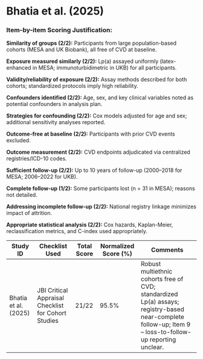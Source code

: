 # Bhatia et al. (2025)

### Item-by-item Scoring Justification:

**Similarity of groups (2/2):** Participants from large population-based cohorts (MESA and UK Biobank), all free of CVD at baseline.

**Exposure measured similarly (2/2):** Lp(a) assayed uniformly (latex-enhanced in MESA; immunoturbidimetric in UKB) for all participants.

**Validity/reliability of exposure (2/2):** Assay methods described for both cohorts; standardized protocols imply high reliability.

**Confounders identified (2/2):** Age, sex, and key clinical variables noted as potential confounders in analysis plan.

**Strategies for confounding (2/2):** Cox models adjusted for age and sex; additional sensitivity analyses reported.

**Outcome-free at baseline (2/2):** Participants with prior CVD events excluded.

**Outcome measurement (2/2):** CVD endpoints adjudicated via centralized registries/ICD-10 codes.

**Sufficient follow-up (2/2):** Up to 10 years of follow-up (2000–2018 for MESA; 2006–2022 for UKB).

**Complete follow-up (1/2):** Some participants lost (n = 31 in MESA); reasons not detailed.

**Addressing incomplete follow-up (2/2):** National registry linkage minimizes impact of attrition.

**Appropriate statistical analysis (2/2):** Cox hazards, Kaplan-Meier, reclassification metrics, and C-index used appropriately.

| Study ID             | Checklist Used                                      | Total Score | Normalized Score (%) | Comments                                                                                                                            |
| -------------------- | ---------------------------------------------------- | ----------- | -------------------- | ----------------------------------------------------------------------------------------------------------------------------------- |
| Bhatia et al. (2025) | JBI Critical Appraisal Checklist for Cohort Studies  | 21/22       | 95.5%                | Robust multiethnic cohorts free of CVD; standardized Lp(a) assays; registry-based near-complete follow-up; Item 9 – loss-to-follow-up reporting unclear. |